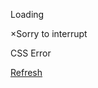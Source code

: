   

Loading

×Sorry to interrupt

CSS Error

[Refresh](https://support.carta.com/s/article/electronic-signature-consent?)